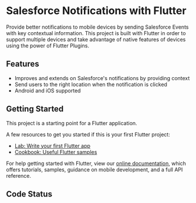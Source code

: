 # Salesforce Notifications with Flutter

Provide better notifications to mobile devices by sending Salesforce Events with key contextual information. This project is built with Flutter in order to support multiple devices and take advantage of native features of devices using the power of Flutter Plugins.

## Features
- Improves and extends on Salesforce's notifications by providing context
- Send users to the right location when the notification is clicked
- Android and iOS supported

## Getting Started

This project is a starting point for a Flutter application.

A few resources to get you started if this is your first Flutter project:

- [Lab: Write your first Flutter app](https://flutter.dev/docs/get-started/codelab)
- [Cookbook: Useful Flutter samples](https://flutter.dev/docs/cookbook)

For help getting started with Flutter, view our
[online documentation](https://flutter.dev/docs), which offers tutorials,
samples, guidance on mobile development, and a full API reference.

## Code Status